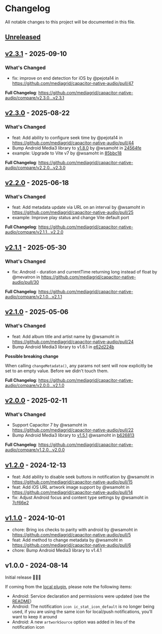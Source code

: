# Changelog

All notable changes to this project will be documented in this file.

## [Unreleased](https://github.com/mediagrid/capacitor-native-audio/compare/v2.3.1...HEAD)

## [v2.3.1](https://github.com/mediagrid/capacitor-native-audio/compare/v2.3.0...v2.3.1) - 2025-09-10

### What's Changed

* fix: improve on end detection for iOS by @pejota14 in https://github.com/mediagrid/capacitor-native-audio/pull/47

**Full Changelog**: https://github.com/mediagrid/capacitor-native-audio/compare/v2.3.0...v2.3.1

## [v2.3.0](https://github.com/mediagrid/capacitor-native-audio/compare/v2.2.0...v2.3.0) - 2025-08-22

### What's Changed

* feat: Add ability to configure seek time by @pejota14 in https://github.com/mediagrid/capacitor-native-audio/pull/44
* Bump Android Media3 library to [v1.8.0](https://github.com/androidx/media/releases/tag/1.8.0) by @wsamoht  in [24564fe](https://github.com/mediagrid/capacitor-native-audio/commit/24564fe90cd163c19b3999ec47c9cd37c660e62a)
* example: Upgrade to Vite v7 by @wsamoht in [85bbc18](https://github.com/mediagrid/capacitor-native-audio/commit/85bbc18e49b60ce37d82b43b0090cbc221edc2d9)

**Full Changelog**: https://github.com/mediagrid/capacitor-native-audio/compare/v2.2.0...v2.3.0

## [v2.2.0](https://github.com/mediagrid/capacitor-native-audio/compare/v2.1.1...v2.2.0) - 2025-06-18

### What's Changed

* feat: Add metadata update via URL on an interval by @wsamoht in https://github.com/mediagrid/capacitor-native-audio/pull/25
* example: Improve play status and change Vite default port

**Full Changelog**: https://github.com/mediagrid/capacitor-native-audio/compare/v2.1.1...v2.2.0

## [v2.1.1](https://github.com/mediagrid/capacitor-native-audio/compare/v2.1.0...v2.1.1) - 2025-05-30

### What's Changed

- fix: Android - duration and currentTime returning long instead of float by @mevatron in https://github.com/mediagrid/capacitor-native-audio/pull/30

**Full Changelog**: https://github.com/mediagrid/capacitor-native-audio/compare/v2.1.0...v2.1.1

## [v2.1.0](https://github.com/mediagrid/capacitor-native-audio/compare/v2.0.0...v2.1.0) - 2025-05-06

### What's Changed

- feat: Add album title and artist name by @wsamoht in https://github.com/mediagrid/capacitor-native-audio/pull/24
- Bump Android Media3 library to v1.6.1 in [e62d224b](https://github.com/mediagrid/capacitor-native-audio/commit/e62d224b858e0807bd6f778ca69eb3f9cdd46664)

**Possible breaking change**

When calling `changeMetadata()`, any params not sent will now explicitly be set to an empty value. Before we didn't touch them.

**Full Changelog**: https://github.com/mediagrid/capacitor-native-audio/compare/v2.0.0...v2.1.0

## [v2.0.0](https://github.com/mediagrid/capacitor-native-audio/compare/v1.2.0...v2.0.0) - 2025-02-11

### What's Changed

- Support Capacitor 7 by @wsamoht in https://github.com/mediagrid/capacitor-native-audio/pull/22
- Bump Android Media3 library to [v1.5.1](https://github.com/androidx/media/releases/tag/1.5.1) @wsamoht in [b626813](https://github.com/mediagrid/capacitor-native-audio/commit/b6268139283fb62f463c78d69bcce484fede8e9f)

**Full Changelog**: https://github.com/mediagrid/capacitor-native-audio/compare/v1.2.0...v2.0.0

## [v1.2.0](https://github.com/mediagrid/capacitor-native-audio/compare/v1.1.0...v1.2.0) - 2024-12-13

- feat: Add ability to disable seek buttons in notification by @wsamoht in https://github.com/mediagrid/capacitor-native-audio/pull/15
- feat: Add iOS URL artwork image support by @wsamoht in https://github.com/mediagrid/capacitor-native-audio/pull/14
- fix: Adjust Android focus and content type settings by @wsamoht in [7cf66e2](https://github.com/mediagrid/capacitor-native-audio/commit/7cf66e20356d98225ba28938dd90b39ffaeb4fe3)

## [v1.1.0](https://github.com/mediagrid/capacitor-native-audio/compare/v1.0.0...v1.1.0) - 2024-10-01

- chore: Bring ios checks to parity with android by @wsamoht in https://github.com/mediagrid/capacitor-native-audio/pull/5
- feat: Add method to change metadata by @wsamoht in https://github.com/mediagrid/capacitor-native-audio/pull/6
- chore: Bump Android Media3 library to v1.4.1

## v1.0.0 - 2024-08-14

Initial release 🤩🚀🎉

If coming from the [local plugin](https://gitlab.com/wsamoht/capacitor-js-audio-player-local-plugin), please note the following items:

- Android: Service declaration and permissions were updated (see the [README](https://github.com/mediagrid/capacitor-native-audio?tab=readme-ov-file#android))
- Android: The notification `icon ic_stat_icon_default` is no longer being used, if you are using the same icon for local/push notifications, you’ll want to keep it around
- Android: A new `artworkSource` option was added in lieu of the notification icon
